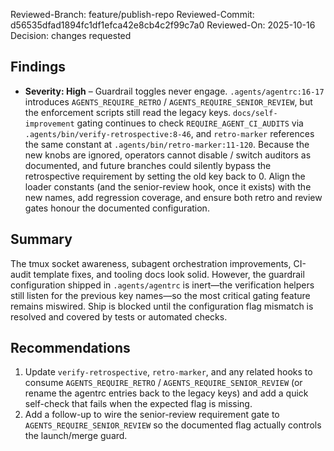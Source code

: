 Reviewed-Branch: feature/publish-repo
Reviewed-Commit: d56535dfad1894fc1df1efca42e8cb4c2f99c7a0
Reviewed-On: 2025-10-16
Decision: changes requested

## Findings
- **Severity: High** – Guardrail toggles never engage. `.agents/agentrc:16-17` introduces `AGENTS_REQUIRE_RETRO` / `AGENTS_REQUIRE_SENIOR_REVIEW`, but the enforcement scripts still read the legacy keys. `docs/self-improvement` gating continues to check `REQUIRE_AGENT_CI_AUDITS` via `.agents/bin/verify-retrospective:8-46`, and `retro-marker` references the same constant at `.agents/bin/retro-marker:11-120`. Because the new knobs are ignored, operators cannot disable / switch auditors as documented, and future branches could silently bypass the retrospective requirement by setting the old key back to 0. Align the loader constants (and the senior-review hook, once it exists) with the new names, add regression coverage, and ensure both retro and review gates honour the documented configuration.

## Summary
The tmux socket awareness, subagent orchestration improvements, CI-audit template fixes, and tooling docs look solid. However, the guardrail configuration shipped in `.agents/agentrc` is inert—the verification helpers still listen for the previous key names—so the most critical gating feature remains miswired. Ship is blocked until the configuration flag mismatch is resolved and covered by tests or automated checks.

## Recommendations
1. Update `verify-retrospective`, `retro-marker`, and any related hooks to consume `AGENTS_REQUIRE_RETRO` / `AGENTS_REQUIRE_SENIOR_REVIEW` (or rename the agentrc entries back to the legacy keys) and add a quick self-check that fails when the expected flag is missing.
2. Add a follow-up to wire the senior-review requirement gate to `AGENTS_REQUIRE_SENIOR_REVIEW` so the documented flag actually controls the launch/merge guard.
